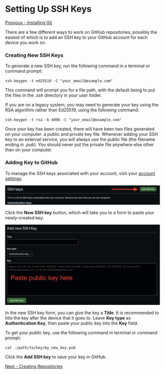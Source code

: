 # Setting Up SSH Keys

[Previous - Installing Git](./installing_git.md)

There are a few different ways to work on GitHub repositories, possibly the
easiest of which is to add an SSH key to your GitHub account for each device
you work on.

### Creating New SSH Keys

To generate a new SSH key, run the following command in a terminal or command prompt:

`ssh-keygen -t ed25519 -C "your_email@example.com"`

This command will prompt you for a file path, with the default being to put the
files in the *.ssh* directory in your user folder.

If you are on a legacy system, you may need to generate your key using the RSA
algorithm rather than Ed25519, using the following command:

`ssh-keygen -t rsa -b 4096 -C "your_email@example.com"`

Once your key has been created, there will have been two files generated on
your computer: a public and private key file. Whenever adding your SSH key
to an external service, you will always use the public file (the filename ending in *.pub*).
You should never put the private file anywhere else other than on your computer.

### Adding Key to GitHub

To manage the SSH keys associated with your account, visit your [account settings](https://github.com/settings/keys).

![Manage SSH Keys in GitHub](./images/ssh_1.png)

Click the **New SSH key** button, which will take you to a form to paste your newly-created key.

![New SSH Key Form in GitHub](./images/ssh_2.png)

In the new SSH key form, you can give the key a **Title**. It is recommended to title the
key after the device that it goes to. Leave **Key type** as **Authentication Key**, then paste
your public key into the **Key** field.

To get your public key, use the following command in terminal or command prompt:

`cat ./path/to/key/my_new_key.pub`

Click the **Add SSH key** to save your key in GitHub.

[Next - Creating Repositories](./creating_repo.md)
